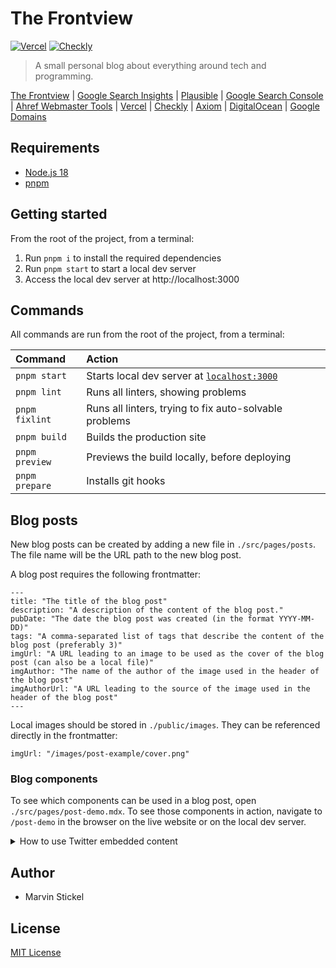 # The Frontview

[![Vercel](https://vercelbadge.vercel.app/api/SenseiMarv/the-frontview?style=for-the-badge)](https://vercel.com/senseimarv/the-frontview) [![Checkly](https://api.checklyhq.com/v1/badges/checks/00dcc340-7a1f-4591-8b0f-a0887a26437a?style=for-the-badge&theme=default)](https://app.checklyhq.com/checks/00dcc340-7a1f-4591-8b0f-a0887a26437a/)

> A small personal blog about everything around tech and programming.

[The Frontview](https://the-frontview.dev) | [Google Search Insights](https://search.google.com/search-console/insights/?resource_id=sc-domain%3Athe-frontview.dev&hl=de) | [Plausible](https://analytics.the-frontview.dev/the-frontview.dev) | [Google Search Console](https://search.google.com/search-console?resource_id=sc-domain:the-frontview.dev) | [Ahref Webmaster Tools](https://app.ahrefs.com/dashboard) | [Vercel](https://vercel.com/senseimarv/the-frontview) | [Checkly](https://app.checklyhq.com/checks/00dcc340-7a1f-4591-8b0f-a0887a26437a/) | [Axiom](https://cloud.axiom.co/the-frontview-njlg) | [DigitalOcean](https://cloud.digitalocean.com/projects/890d1937-03d2-412c-abce-d5207c3d1195/resources?i=defe27) | [Google Domains](https://domains.google.com/registrar/the-frontview.dev?hl=de)

## Requirements

- [Node.js 18](https://nodejs.org/)
- [pnpm](https://pnpm.io/)

## Getting started

From the root of the project, from a terminal:

1. Run `pnpm i` to install the required dependencies
2. Run `pnpm start` to start a local dev server
3. Access the local dev server at http://localhost:3000

## Commands

All commands are run from the root of the project, from a terminal:

| Command        | Action                                                               |
| :------------- | :------------------------------------------------------------------- |
| `pnpm start`   | Starts local dev server at [`localhost:3000`](http://localhost:3000) |
| `pnpm lint`    | Runs all linters, showing problems                                   |
| `pnpm fixlint` | Runs all linters, trying to fix auto-solvable problems               |
| `pnpm build`   | Builds the production site                                           |
| `pnpm preview` | Previews the build locally, before deploying                         |
| `pnpm prepare` | Installs git hooks                                                   |

## Blog posts

New blog posts can be created by adding a new file in `./src/pages/posts`. The file name will be the URL path to the new blog post.

A blog post requires the following frontmatter:

```mdx
---
title: "The title of the blog post"
description: "A description of the content of the blog post."
pubDate: "The date the blog post was created (in the format YYYY-MM-DD)"
tags: "A comma-separated list of tags that describe the content of the blog post (preferably 3)"
imgUrl: "A URL leading to an image to be used as the cover of the blog post (can also be a local file)"
imgAuthor: "The name of the author of the image used in the header of the blog post"
imgAuthorUrl: "A URL leading to the source of the image used in the header of the blog post"
---
```

Local images should be stored in `./public/images`. They can be referenced directly in the frontmatter:

```mdx
imgUrl: "/images/post-example/cover.png"
```

### Blog components

To see which components can be used in a blog post, open `./src/pages/post-demo.mdx`. To see those components in action, navigate to `/post-demo` in the browser on the live website or on the local dev server.

<details><summary>How to use Twitter embedded content</summary>

If you want to use the embedded Twitter card, a API token is required:

1. Create a new file `.env` as copy of `.env.example` in the root of the project
2. Add a valid Twitter API token to `SECRET_TWITTER_TOKEN` in the new file:

```
SECRET_TWITTER_TOKEN=bearer-token-for-the-twitter-api
```

</details>

## Author

- Marvin Stickel

## License

[MIT License](/LICENSE)
